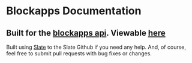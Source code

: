 Blockapps Documentation
========

Built for the [blockapps api](stablenet.blockapps.net).
Viewable [here](http://firescar96.github.io/blockapps-docs/?javascript#introduction)
---

Built using [Slate](https://github.com/tripit/slate) to the Slate Github if you need any help. And, of course, feel free to submit pull requests with bug fixes or changes.
